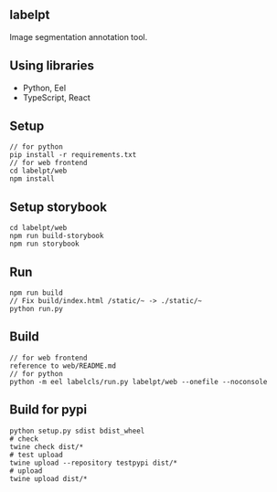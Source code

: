 ## labelpt
Image segmentation annotation tool.


## Using libraries
- Python, Eel
- TypeScript, React

## Setup
```
// for python
pip install -r requirements.txt
// for web frontend
cd labelpt/web
npm install
```

## Setup storybook
```
cd labelpt/web
npm run build-storybook
npm run storybook
```

## Run
```
npm run build
// Fix build/index.html /static/~ -> ./static/~
python run.py
```

## Build
```
// for web frontend
reference to web/README.md
// for python
python -m eel labelcls/run.py labelpt/web --onefile --noconsole
```

## Build for pypi
```
python setup.py sdist bdist_wheel
# check
twine check dist/*
# test upload
twine upload --repository testpypi dist/*
# upload
twine upload dist/*
```